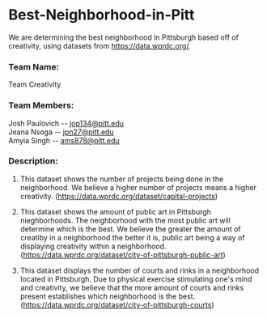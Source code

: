 # Best-Neighborhood-in-Pitt
We are determining the best neighborhood in Pittsburgh based off of creativity, using datasets from https://data.wprdc.org/.  
  
### Team Name:
Team Creativity
  
### Team Members:  
Josh Paulovich -- jop134@pitt.edu  
Jeana Nsoga -- jpn27@pitt.edu  
Amyia Singh -- ams878@pitt.edu
  
  
### Description: 
  1. This dataset shows the number of projects being done in the neighborhood. We believe a higher number of projects means a higher creativity. (https://data.wprdc.org/dataset/capital-projects)  
  
  2. This dataset shows the amount of public art in Pittsburgh nieghborhoods. The neighborhood with the most public art will determine which is the best. We believe the greater the amount of creatiby in a neighborhood the better it is, public art being a way of displaying creativity within a neighborhood.
(https://data.wprdc.org/dataset/city-of-pittsburgh-public-art)

  3. This dataset displays the number of courts and rinks in a neighborhood located in Pittsburgh. Due to physical exercise stimulating one's mind and creativity, we believe that the more amount of courts and rinks present establishes which neighborhood is the best. (https://data.wprdc.org/dataset/city-of-pittsburgh-courts)


